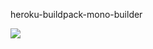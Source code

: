 heroku-buildpack-mono-builder

![](https://circleci.com/gh/AdamBurgess/heroku-buildpack-mono-builder.png?style=shield&circle-token=fe5a1697660ac8727b496f624407ea006b2069d7)
